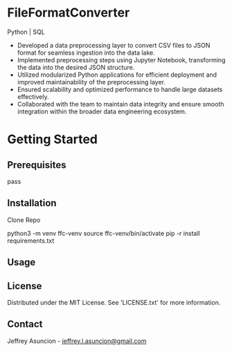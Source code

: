 # FileFormatConverter


Python | SQL 
* Developed a data preprocessing layer to convert CSV files to JSON format for seamless ingestion into the data lake.
* Implemented preprocessing steps using Jupyter Notebook, transforming the data into the desired JSON structure.
* Utilized modularized Python applications for efficient deployment and improved maintainability of the preprocessing layer.
* Ensured scalability and optimized performance to handle large datasets effectively.
* Collaborated with the team to maintain data integrity and ensure smooth integration within the broader data engineering ecosystem.


# Getting Started

## Prerequisites
pass

## Installation

Clone Repo

python3 -m venv ffc-venv
source ffc-venv/bin/activate
pip -r install requirements.txt

## Usage

## License
Distributed under the MIT License. See 'LICENSE.txt' for more information.

## Contact
Jeffrey Asuncion - jeffrey.l.asuncion@gmail.com